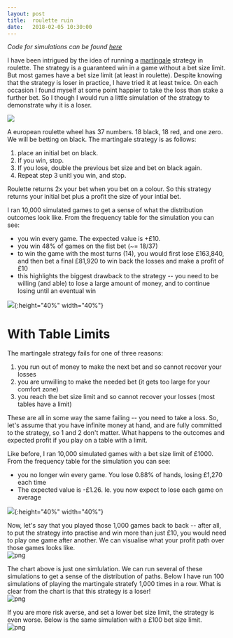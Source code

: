 ```yaml
---
layout: post
title:  roulette ruin
date:   2018-02-05 10:30:00
---
```


*Code for simulations can be found [here](https://github.com/100ps/rndm1/blob/master/04-roulette.ipynb)*

I have been intrigued by the idea of running a [martingale](https://en.wikipedia.org/wiki/Martingale_(probability_theory)) strategy in roulette.  The strategy is a guaranteed win in a game without a bet size limit.  But most games have a bet size limit (at least in roulette).  Despite knowing that the strategy is loser in practice, I have tried it at least twice.  On each occasion I found myself at some point happier to take the loss than stake a further bet.  So I though I would run a little simulation of the strategy to demonstrate why it is a loser.

![](https://media0.giphy.com/media/l2SpO2558KNLdARcQ/giphy.gif)


A european roulette wheel has 37 numbers. 18 black, 18 red, and one zero. We will be betting on black. The martingale strategy is as follows:
1. place an initial bet on black.
2. If you win, stop.
3. If you lose, double the previous bet size and bet on black again.
4. Repeat step 3 unitl you win, and stop.

Roulette returns 2x your bet when you bet on a colour.  So this strategy returns your initial bet plus a profit the size of your intial bet. <br>

I ran 10,000 simulated games to get a sense of what the distribution outcomes look like.
From the frequency table for the simulation you can see:
- you win every game. The expected value is +£10.
- you win 48% of games on the fist bet (~= 18/37)
- to win the game with the most turns (14), you would first lose £163,840, and then bet a final £81,920 to win back the losses and make a profit of £10
- this highlights the biggest drawback to the strategy -- you need to be willing (and able) to lose a large amount of money, and to continue losing until an eventual win

![](https://i.imgur.com/upLq737.png){:height="40%" width="40%"}

# **With Table Limits**

The martingale strategy fails for one of three reasons:
1. you run out of money to make the next bet and so cannot recover your losses
2. you are unwilling to make the needed bet (it gets too large for your comfort zone)
3. you reach the bet size limit and so cannot recover your losses (most tables have a limit)

These are all in some way the same failing -- you need to take a loss. So, let's assume that you have infinite money at hand, and are fully committed to the strategy, so 1 and 2 don't matter.  What happens to the outcomes and expected profit if you play on a table with a limit.

Like before, I ran 10,000 simulated games with a bet size limit of £1000. From the frequency table for the simulation you can see:
- you no longer win every game. You lose 0.88% of hands, losing £1,270 each time
- The expected value is -£1.26. Ie. you now expect to lose each game on average

![](https://i.imgur.com/mMqzCA4.png){:height="40%" width="40%"}

Now, let's say that you played those 1,000 games back to back -- after all, to put the strategy into practise and win more than just £10, you would need to play one game after another. We can visualise what your profit path over those games looks like.<br>
![png](https://i.imgur.com/6aATxi5.png)

The chart above is just one simlulation. We can run several of these simulations to get a sense of the distribution of paths. Below I have run 100 simulations of playing the martingale stratefy 1,000 times in a row. What is clear from the chart is that this strategy is a loser!<br>
![png](https://i.imgur.com/XBeWCOi.png)

If you are more risk averse, and set a lower bet size limit, the strategy is even worse. Below is the same simulation with a £100 bet size limit.<br>
![png](https://i.imgur.com/rhatdh1.png)

<br>
<br>
